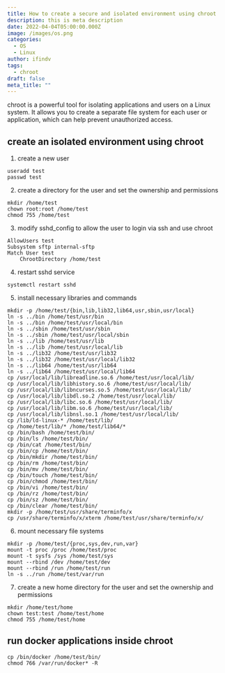 ```yaml
---
title: How to create a secure and isolated environment using chroot
description: this is meta description
date: 2022-04-04T05:00:00.000Z
image: /images/os.png
categories:
  - OS
  - Linux
author: ifindv
tags:
  - chroot
draft: false
meta_title: ""
---
```

chroot is a powerful tool for isolating applications and users on a Linux system. It allows you to create a separate file system for each user or application, which can help prevent unauthorized access.

## create an isolated environment using chroot

1. create a new user

```shell
useradd test
passwd test
```

2. create a directory for the user and set the ownership and permissions

```
mkdir /home/test
chown root:root /home/test
chmod 755 /home/test
```

3. modify sshd_config to allow the user to login via ssh and use chroot

```
AllowUsers test
Subsystem sftp internal-sftp
Match User test
    ChrootDirectory /home/test
```

4. restart sshd service

```
systemctl restart sshd
```

5. install necessary libraries and commands

```
mkdir -p /home/test/{bin,lib,lib32,lib64,usr,sbin,usr/local}
ln -s ../bin /home/test/usr/bin
ln -s ../bin /home/test/usr/local/bin
ln -s ../sbin /home/test/usr/sbin
ln -s ../sbin /home/test/usr/local/sbin
ln -s ../lib /home/test/usr/lib
ln -s ../lib /home/test/usr/local/lib
ln -s ../lib32 /home/test/usr/lib32
ln -s ../lib32 /home/test/usr/local/lib32
ln -s ../lib64 /home/test/usr/lib64
ln -s ../lib64 /home/test/usr/local/lib64
cp /usr/local/lib/libreadline.so.6 /home/test/usr/local/lib/
cp /usr/local/lib/libhistory.so.6 /home/test/usr/local/lib/
cp /usr/local/lib/libncurses.so.5 /home/test/usr/local/lib/
cp /usr/local/lib/libdl.so.2 /home/test/usr/local/lib/
cp /usr/local/lib/libc.so.6 /home/test/usr/local/lib/
cp /usr/local/lib/libm.so.6 /home/test/usr/local/lib/
cp /usr/local/lib/libnsl.so.1 /home/test/usr/local/lib/
cp /lib/ld-linux-* /home/test/lib/
cp /home/test/lib/* /home/test/lib64/*
cp /bin/bash /home/test/bin/
cp /bin/ls /home/test/bin/
cp /bin/cat /home/test/bin/
cp /bin/cp /home/test/bin/
cp /bin/mkdir /home/test/bin/
cp /bin/rm /home/test/bin/
cp /bin/mv /home/test/bin/
cp /bin/touch /home/test/bin/
cp /bin/chmod /home/test/bin/
cp /bin/vi /home/test/bin/
cp /bin/rz /home/test/bin/
cp /bin/sz /home/test/bin/
cp /bin/clear /home/test/bin/
mkdir -p /home/test/usr/share/terminfo/x
cp /usr/share/terminfo/x/xterm /home/test/usr/share/terminfo/x/
```

6. mount necessary file systems

```
mkdir -p /home/test/{proc,sys,dev,run,var}
mount -t proc /proc /home/test/proc
mount -t sysfs /sys /home/test/sys
mount --rbind /dev /home/test/dev
mount --rbind /run /home/test/run
ln -s ../run /home/test/var/run
```

7. create a new home directory for the user and set the ownership and permissions

```
mkdir /home/test/home
chown test:test /home/test/home
chmod 755 /home/test/home
```

## run docker applications inside chroot

```
cp /bin/docker /home/test/bin/
chmod 766 /var/run/docker* -R
```
